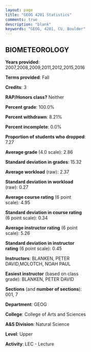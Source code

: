 ```yaml
---
layout: page
title: "GEOG 4201 Statistics"
comments: true
description: "blank"
keywords: "GEOG, 4201, CU, Boulder"
--- 
```

<head>
<script src="https://ajax.googleapis.com/ajax/libs/jquery/2.1.3/jquery.min.js"></script>
<script src="https://dl.dropboxusercontent.com/s/pc42nxpaw1ea4o9/highcharts.js?dl=0"></script>
<!-- <script src="../assets/js/highcharts.js"></script> -->
<style type="text/css">@font-face {
	font-family: "Bebas Neue";
	src: url(https://www.filehosting.org/file/details/544349/BebasNeue%20Regular.otf) format("opentype");
	}
	h1.Bebas { 
		font-family: "Bebas Neue", Verdana, Tahoma;
	}
</style>
</head>
<body>
	<div id="container" style="float: right; width: 45%; height: 88%; margin-left: 2.5%; margin-right: 2.5%;"></div>
	<script language="JavaScript">
		$(document).ready(function() {
		var chart = {type: 'column'};
		var title = {text: 'Grade Distribution'};
		var xAxis = {categories: ['A','B','C','D','F'],crosshair: true};
		var yAxis = {min: 0,title: {text: 'Percentage'}};
		var tooltip = {headerFormat: '<center><b><span style="font-size:20px">{point.key}</span></b></center>',
		               pointFormat: '<td style="padding:0"><b>{point.y:.1f}%</b></td>',
		               footerFormat: '</table>',shared: true,useHTML: true};
		var plotOptions = {column: {pointPadding: 0.0,borderWidth: 0}};  
		var credits = {enabled: false};var series= [{name: 'Percent',data: [28.1,41.18,20.26,7.84,2.61,]}];
		var json = {};
		json.chart = chart;
		json.title = title;
		json.tooltip = tooltip;
		json.xAxis = xAxis;
		json.yAxis = yAxis;  
		json.series = series;
		json.plotOptions = plotOptions;  
		json.credits = credits;
		$('#container').highcharts(json);
	});
	</script>
</body>
			   
## BIOMETEOROLOGY

**Years provided**: 2007,2008,2009,2011,2012,2015,2016

**Terms provided**: Fall

**Credits**: 3

**RAP/Honors class?** Neither

**Percent grade**: 100.0%

**Percent withdrawn**: 8.21%

**Percent incomplete**: 0.0%

**Proportion of students who dropped**: 7.27

**Average grade** (4.0 scale): 2.86

**Standard deviation in grades**: 15.32

**Average workload** (raw): 2.37

**Standard deviation in workload** (raw): 0.27

**Average course rating** (6 point scale): 4.95

**Standard deviation in course rating** (6 point scale): 0.34

**Average instructor rating** (6 point scale): 5.26

**Standard deviation in instructor rating** (6 point scale): 0.45

**Instructors**: BLANKEN, PETER DAVID,MOLOTCH, NOAH PAUL

**Easiest instructor** (based on class grade): BLANKEN, PETER DAVID

**Sections** (and **number of sections**): 001, 7

**Department**: GEOG

**College**: College of Arts and Sciences

**A&S Division**: Natural Science

**Level**: Upper

**Activity**: LEC - Lecture